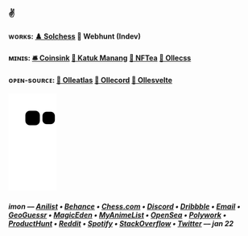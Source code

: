 ### ✌️
<!-- [🔲 Ollegen](https://ollegen.vercel.app/)  -->

#### ᴡᴏʀᴋs: [♟️ Solchess](https://www.solchess.club/) 🔭 Webhunt (Indev)
#### ᴍɪɴɪs: [🛎️ Coinsink](https://www.coinsink.cc) [🎉 Katuk Manang](https://katukmanang.vercel.app/) [🍵 NFTea](https://nftea-bot.vercel.app) [📔 Ollecss](https://ollecss.vercel.app)
#### ᴏᴘᴇɴ-sᴏᴜʀᴄᴇ: [🍃 Olleatlas](https://github.com/ollefrost/olleatlas) [👾 Ollecord](https://github.com/ollefrost/ollecord) [🍊 Ollesvelte](https://github.com/ollefrost/ollesvelte)

<!-- ### ᴠɪʙᴇ:
![HTML](https://img.shields.io/badge/-HTML-e08660?style=for-the-badge&logo=html5&logoColor=white)
![CSS](https://img.shields.io/badge/-CSS-6490e0?style=for-the-badge&logo=css3&logoColor=white)
![Sass](https://img.shields.io/badge/-Sass-cc7a96?style=for-the-badge&logo=sass&logoColor=white)
![JS](https://img.shields.io/badge/-JS-ddbd6c?style=for-the-badge&logo=javascript&logoColor=black)<br>
![jQuery](https://img.shields.io/badge/-jQuery-73addd?style=for-the-badge&logo=jquery&logoColor=white)
![Node.js](https://img.shields.io/badge/-Node.js-8bb579?style=for-the-badge&logo=node.js&logoColor=white)
![Svelte](https://img.shields.io/badge/Svelte-d17057?style=for-the-badge&logo=svelte&logoColor=white)<br>
![Mongo](https://img.shields.io/badge/Mongo-79b285?style=for-the-badge&logo=mongodb&logoColor=white)
![Heroku](https://img.shields.io/badge/-Heroku-756da0?style=for-the-badge&logo=heroku&logoColor=white)
![Vercel](https://img.shields.io/badge/-Vercel-333333?style=for-the-badge&logo=vercel&logoColor=white)<br>
![Git](https://img.shields.io/badge/-Git-e07b59?style=for-the-badge&logo=git&logoColor=white)
![VS Code](https://img.shields.io/badge/-VSCode-6b97d6?style=for-the-badge&logo=visualstudiocode&logoColor=white)

![Top languages](https://github-readme-stats.vercel.app/api/top-langs/?username=ollefrost&layout=compact&theme=radical&border_color=3f2a49) -->

![Snake animation](https://github.com/ollefrost/ollefrost/blob/output/github-contribution-grid-snake.svg)

##### imon –– [Anilist](https://anilist.co/user/lefrost) • [Behance](https://www.behance.net/ryankoroh) • [Chess.com](https://www.chess.com/member/lefroste) • [Discord](https://discords.com/bio/p/lefrost) • [Dribbble](https://dribbble.com/ryankoroh) • [Email](mailto:elcasaboxi@gmail.com) • [GeoGuessr](https://www.geoguessr.com/user/5aa0a68b98cc2c9754e58ee2) • [MagicEden](https://magiceden.io/u/lefrost) • [MyAnimeList](https://myanimelist.net/profile/ollefrost) • [OpenSea](https://opensea.io/lefrost) •  [Polywork](https://www.polywork.com/lefrost) • [ProductHunt](https://www.producthunt.com/@lefrost) • [Reddit](https://www.reddit.com/user/ollefrost) • [Spotify](https://open.spotify.com/user/gf4tasps3qmm1igne6th9wyj2) • [StackOverflow](https://stackoverflow.com/users/8919391/lefrost) • [Twitter](https://twitter.com/ollefrost) –– jan 22

<!-- # sup ✌️

### ᴡᴏʀᴋs

- ![Webhunt](https://img.shields.io/badge/Indev-Webhunt-708ed8?style=for-the-badge)<br>
Find a website you need, add a website you know.<br>
Official Twitter coming soon. 🔭

- [![Coinsink](https://img.shields.io/badge/Beta-Coinsink-818cd3?style=for-the-badge)](https://www.coinsink.cc/)<br>
Real-time curated crypto faucet aggregator and rotator. Updates on [Twitter](https://twitter.com/coinsink). <br>
Created to eliminate time-waste on unrewarding faucets, and to visualise faucet rotation.<br>
Live at [coinsink.cc](https://www.coinsink.cc/). 🛎️

- [![OlleCSS](https://img.shields.io/badge/OlleCSS-92a572?style=for-the-badge)](https://ollecss.vercel.app/)<br>
Tiny site to store all posts related to the ollecss [YouTube channel](https://www.youtube.com/channel/UCBDopo8825exbqCH4N-nv5A).<br>
Effectively acts as a place to store and display external materials mentioned in videos.<br>
Live at [ollecss.vercel.app](https://ollecss.vercel.app/). 📔

### ᴠɪʙᴇ

![HTML](https://img.shields.io/badge/-HTML-e08660?style=for-the-badge&logo=html5&logoColor=white)
![CSS](https://img.shields.io/badge/-CSS-6490e0?style=for-the-badge&logo=css3&logoColor=white)
![Sass](https://img.shields.io/badge/-Sass-cc7a96?style=for-the-badge&logo=sass&logoColor=white)
![JS](https://img.shields.io/badge/-JS-ddbd6c?style=for-the-badge&logo=javascript&logoColor=black)<br>
![jQuery](https://img.shields.io/badge/-jQuery-73addd?style=for-the-badge&logo=jquery&logoColor=white)
![Node.js](https://img.shields.io/badge/-Node.js-8bb579?style=for-the-badge&logo=node.js&logoColor=white)
![Svelte](https://img.shields.io/badge/Svelte-d17057?style=for-the-badge&logo=svelte&logoColor=white)<br>
![Mongo](https://img.shields.io/badge/Mongo-79b285?style=for-the-badge&logo=mongodb&logoColor=white)
![Heroku](https://img.shields.io/badge/-Heroku-756da0?style=for-the-badge&logo=heroku&logoColor=white)
![Vercel](https://img.shields.io/badge/-Vercel-333333?style=for-the-badge&logo=vercel&logoColor=white)<br>
![Git](https://img.shields.io/badge/-Git-e07b59?style=for-the-badge&logo=git&logoColor=white)
![VS Code](https://img.shields.io/badge/-VSCode-6b97d6?style=for-the-badge&logo=visualstudiocode&logoColor=white)

![Top languages](https://github-readme-stats.vercel.app/api/top-langs/?username=ollefrost&layout=compact&theme=radical&border_color=3f2a49)

### ʙᴏɪʟᴇʀᴘʟᴀᴛᴇs

[![Ollesvelte](https://img.shields.io/badge/Ollesvelte-d17057?style=for-the-badge&logo=svelte&logoColor=white)](https://github.com/ollefrost/ollesvelte)
[![Olleatlas](https://img.shields.io/badge/Olleatlas-79b285?style=for-the-badge&logo=mongodb&logoColor=white)](https://github.com/ollefrost/olleatlas)

![Snake animation](https://github.com/ollefrost/ollefrost/blob/output/github-contribution-grid-snake.svg)

---

🍉 Last revised on October 2021 🍉 -->

<!--
🥒 `Hypickles` (unreleased, hiatus) - A place to access a rich amount of live data of your favourite Minecraft servers, and what your friends are up to on them. Currently focused on Hypixel, may expand to other servers in the future
-->


<!-- - ![7seas](https://img.shields.io/badge/Indev-7seas-708ed8?style=for-the-badge)<br>
Find where to conveniently consume anime, movies, manga, novels, and other such forms of entertainment.<br>
Connected to an ever-expanding database of platforms. Official Twitter coming soon. 🌊 -->
